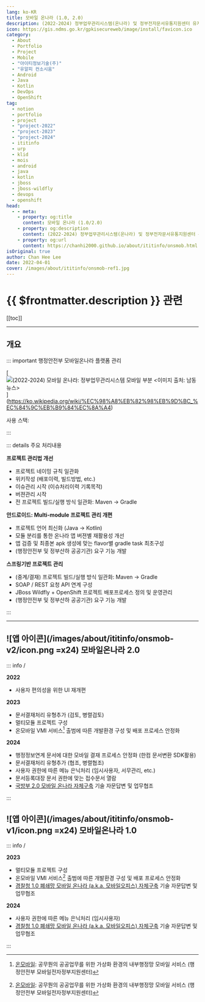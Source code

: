 ```yaml
---
lang: ko-KR
title: 모바일 온나라 (1.0, 2.0)
description: (2022-2024) 정부업무관리시스템(온나라) 및 정부전자문서유통지원센터 유지관리 사업
icon: https://gis.ndms.go.kr/gpkisecureweb/image/install/favicon.ico
category: 
  - About
  - Portfolio
  - Project
  - Mobile
  - "아이티정보기술(주)"
  - "유알피 컨소시움"
  - Android
  - Java
  - Kotlin
  - DevOps
  - OpenShift
tag:
  - notion
  - portfolio
  - project
  - "project-2022"
  - "project-2023"
  - "project-2024"
  - ititinfo
  - urp
  - klid
  - mois
  - android
  - java
  - kotlin
  - jboss
  - jboss-wildfly
  - devops
  - openshift
head:
  - - meta:
    - property: og:title
      content: 모바일 온나라 (1.0/2.0)
    - property: og:description
      content: (2022-2024) 정부업무관리시스템(온나라) 및 정부전자문서유통지원센터 유지관리 사업
    - property: og:url
      content: https://chanhi2000.github.io/about/ititinfo/onsmob.html
isOriginal: true
author: Chan Hee Lee
date: 2022-04-01
cover: /images/about/ititinfo/onsmob-ref1.jpg
---
```


# {{ $frontmatter.description }} 관련

[[toc]]

---

## 개요

::: important 행정안전부 모바일온나라 플랫폼 관리

[![(2022-2024) 모바일 온나라: 정부업무관리시스템 모바일 부분<br/><이미지 출처: [<VPIcon icon="fas fa-newspaper"/>남동뉴스](https://namdongnews.co.kr/news/articleView.html?idxno=29753)>](/images/about/ititinfo/onsmob-ref1.jpg)](https://ko.wikipedia.org/wiki/%EC%98%A8%EB%82%98%EB%9D%BC_%EC%84%9C%EB%B9%84%EC%8A%A4)

사용 스택: <ShieldsGroup logos="openjdk,kotlin,intellijidea,gradle,apachemaven,android,androidstudio,git,gitlab,docker,mysql,redhatopenshift,apachetomcat,postman"/>

:::

::: details <VPIcon icon="fas fa-person-chalkboard"/> 주요 처리내용

**<VPIcon icon="fas fa-network-wired"/>프로젝트 관리법 개선**

- 프로젝트 네이밍 규칙 일관화
- <VPIcon icon="fa-brands fa-gitlab"/>위키작성 (배포이력, 빌드방법, etc.)
- <VPIcon icon="fas fa-bug"/>이슈관리 시작 (이슈처리이력 기록목적)
- <VPIcon icon="fas fa-code-branch"/>버젼관리 시작
- 전 프로젝트 빌드/실행 방식 일관화: <VPIcon icon="iconfont icon-maven"/>Maven → <VPIcon icon="iconfont icon-gradle"/>Gradle

**<VPIcon icon="fa-brands fa-android"/>안드로이드: Multi-module 프로젝트 관리 개편**

- 프로젝트 언어 최신화 (<VPIcon icon="fa-brands fa-java"/>Java → <VPIcon icon="iconfont icon-kotlin"/>Kotlin)
- 모듈 분리를 통한 온나라 앱 버젼별 재활용성 개선
- 앱 검증 및 최종본 apk 생성에 맞는 flavor별 gradle task 최초구성
- (행정안전부 및 정부산하 공공기관) 요구 기능 개발

**<VPIcon icon="iconfont icon-spring"/>스프링기반 프로젝트 관리**

- (중계/결재) 프로젝트 빌드/실행 방식 일관화: <VPIcon icon="iconfont icon-maven"/>Maven → <VPIcon icon="iconfont icon-gradle"/>Gradle
- SOAP / REST 요청 API 연계 구성
- <VPIcon icon="fa-brands fa-redhat"/>JBoss Wildfly + OpenShift 프로젝트 배포프로세스 정의 및 운영관리
- (행정안전부 및 정부산하 공공기관) 요구 기능 개발

:::

---

## ![앱 아이콘](/images/about/ititinfo/onsmob-v2/icon.png =x24) 모바일온나라 2.0

::: info <VPIcon icon="fa-brands fa-android"/>/<VPIcon icon="iconfont icon-spring"/>

<ImageGallery paths="
  /images/about/ititinfo/onsmob-v2/m-1.png
  /images/about/ititinfo/onsmob-v2/m-2.png
  /images/about/ititinfo/onsmob-v2/m-3.png
  /images/about/ititinfo/onsmob-v2/m-4.png
  /images/about/ititinfo/onsmob-v2/m-5.png
  /images/about/ititinfo/onsmob-v2/m-6.png
" isOneRow="true"/>

<VPIcon icon="fas fa-timeline"/>**2022**

- <VPIcon icon="fas fa-palette"/>사용자 편의성을 위한 UI 재개편

<VPIcon icon="fas fa-timeline"/>**2023**

- <VPIcon icon="fas fa-lightbulb"/>문서결재처리 유형추가 (검토, 병렬검토)
- <VPIcon icon="fas fa-network-wired"/>멀티모듈 프로젝트 구성
- <VPIcon icon="fas fa-gears"/>온모바일 VMI 서비스[^1] 출범에 따른 개발환경 구성 및 배포 프로세스 안정화

<VPIcon icon="fas fa-timeline"/>**2024**

- <VPIcon icon="fas fa-lightbulb"/>행정정보연계 문서에 대한 모바일 결재 프로세스 안정화 (한컴 문서변환 SDK활용)
- <VPIcon icon="fas fa-lightbulb"/>문서결재처리 유형추가 (협조, 병렬협조)
- <VPIcon icon="fas fa-lightbulb"/>사용자 권한에 따른 메뉴 은닉처리 (임시사용자, 서무관리, etc.)
- <VPIcon icon="fas fa-lightbulb"/>문서등록대장 문서 권한에 맞는 접수문서 열람
- [<VPIcon icon="fas fa-newspaper"/>국방부 2.0 모바일 온나라 자체구축](https://m.ddaily.co.kr/page/view/2024030814553161270) 기술 자문답변 및 업무협조

<SiteInfo
  name="국방부도 클라우드 전환 가속…온나라 2.0 통합구축 사업발주"
  desc="국방부가 클라우드 전환 프로젝트를 본격화한다. 국방부 온나라시스템의 클라우드 기반 통합구축 사업을 추진하는 것이 골자다. 공공 분야 중 가장 보수적인 국방 분야에서의 클라우드 확산 계기가 될지 주목된다."
  url="https://m.ddaily.co.kr//page/view/2024030814553161270/"
  logo="https://ddaily.co.kr/upload/2023/05/03/5c4e980c462bf0af09ed4969708f3836.ico"
  preview="https://ddaily.co.kr/2024/02/28/2024022814062658807_l.jpg"/>

:::

## ![앱 아이콘](/images/about/ititinfo/onsmob-v1/icon.png =x24) 모바일온나라 1.0

::: info <VPIcon icon="fa-brands fa-android"/>/<VPIcon icon="iconfont icon-spring"/>

<ImageGallery paths="
  /images/about/ititinfo/onsmob-v1/m-1.png
  /images/about/ititinfo/onsmob-v1/m-2.png
  /images/about/ititinfo/onsmob-v1/m-3.png
  /images/about/ititinfo/onsmob-v1/m-4.png
  /images/about/ititinfo/onsmob-v1/m-5.png
  /images/about/ititinfo/onsmob-v1/m-6.png
" isOneRow="true"/>

<VPIcon icon="fas fa-timeline"/>**2023**

- <VPIcon icon="fas fa-network-wired"/>멀티모듈 프로젝트 구성
- <VPIcon icon="fas fa-gears"/>온모바일 VMI 서비스[^1] 출범에 따른 개발환경 구성 및 배포 프로세스 안정화
- [<VPIcon icon="fas fa-newspaper"/>경찰청 1.0 폐쇄망 모바일 온나라 (a.k.a. 모바일오피스) 자체구축](https://v.daum.net/v/20220214101102798/) 기술 자문답변 및 업무협조

<VPIcon icon="fas fa-timeline"/>**2024**

- <VPIcon icon="fas fa-lightbulb"/>사용자 권한에 따른 메뉴 은닉처리 (임시사용자)
- [<VPIcon icon="fas fa-newspaper"/>경찰청 1.0 폐쇄망 모바일 온나라 (a.k.a. 모바일오피스) 자체구축](https://v.daum.net/v/20220214101102798/) 기술 자문답변 및 업무협조

<SiteInfo
  name="[단독] 경찰, '모바일 오피스' 사업 착수..언택트 근무환경 본격 구축"
  desc="[헤럴드경제=강승연 기자] 경찰이 언제 어디서나 스마트폰으로 업무를 볼 수 있는 ‘모바일 오피스’ 사업에 본격 착수한 것으로 확인됐다. 오미크론 변이발(發) 신종 코로나바이러스 감염증(코로나19) 확산세 등으로 기존 근무환경을 보완할 수 있는 비대면 근무 기반이 필요하다는 판단에서다. 14일 헤럴드경제 취재에 따르면 경찰청은 2022년부터 2024년까지 3"
  url="https://v.daum.net/v/20220214101102798/"
  logo="https://t1.daumcdn.net/top/favicon.ico"
  preview="https://img1.daumcdn.net/thumb/S1200x630/?fname=https://t1.daumcdn.net/news/202202/14/ned/20220214101103893qgtf.jpg"/>
:::

[^1]: [<VPIcon icon="fas fa-globe"/>온모바일][onmobile]: 공무뭔의 공공업무를 위한 가상화 환경의 내부행정망 모바일 서비스 (행정안전부 모바일전자정부지원센터)

<SiteInfo
  name="온모바일: 모바일전자정부 내부행정"
  desc="모바일전자정부 내부행정 서비스를 위한 페이지 입니다. 아래 설치파일을 다운로드 바랍니다."
  url="https://m.mobile.go.kr/"
  logo="https://gis.ndms.go.kr/gpkisecureweb/image/install/favicon.ico"
  preview="https://m.mobile.go.kr/images/realBadMain.jpg"/>

[onmobile]: https://m.mobile.go.kr
